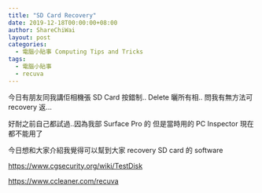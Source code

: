 ```yaml
---
title: "SD Card Recovery"
date: 2019-12-18T00:00:00+08:00
author: ShareChiWai
layout: post
categories:
  - 電腦小貼事 Computing Tips and Tricks
tags:
  - 電腦小貼事
  - recuva
---
```


今日有朋友同我講佢相機張 SD Card 按錯制..
Delete 曬所有相.. 問我有無方法可 recovery 返...

好耐之前自己都試過..因為我部 Surface Pro 的
但是當時用的 PC Inspector 現在都不能用了

今日想和大家介紹我覺得可以幫到大家 recovery SD card 的 software

https://www.cgsecurity.org/wiki/TestDisk

https://www.ccleaner.com/recuva
